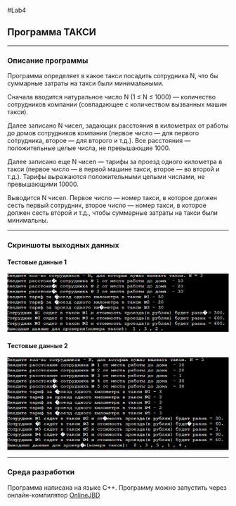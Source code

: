 #Lab4
## Программа ТАКСИ
_____
### Описание программы
Программа определяет в какое такси посадить сотрудника N, что бы суммарные затраты на такси были минимальными.

Сначала вводится натуральное число N (1 ≤ N ≤ 1000) — количество сотрудников компании (совпадающее с количеством вызванных машин такси).

Далее записано N чисел, задающих расстояния в километрах от работы до домов сотрудников компании (первое число — для первого сотрудника, второе — для второго и т.д.). Все расстояния — положительные целые числа, не превышающие 1000.

Далее записано еще N чисел — тарифы за проезд одного километра в такси (первое число — в первой машине такси, второе — во второй и т.д.). Тарифы выражаются положительными целыми числами, не превышающими 10000.

Выводится N чисел. Первое число — номер такси, в которое должен сесть первый сотрудник, второе число — номер такси, в которое должен сесть второй и т.д., чтобы суммарные затраты на такси были минимальны.
_____
### Скриншоты выходных данных
#### Тестовые данные 1
![Выходные данные](image/1Lab4.png)
#### Тестовые данные 2
![Выходные данные](image/2Lab4.png)
_____
### Среда разработки
Программа написана на языке С++. Программу можно запустить через онлайн-компилятор [OnlineJBD](https://onlinegdb.com/3_cKD--9w)

